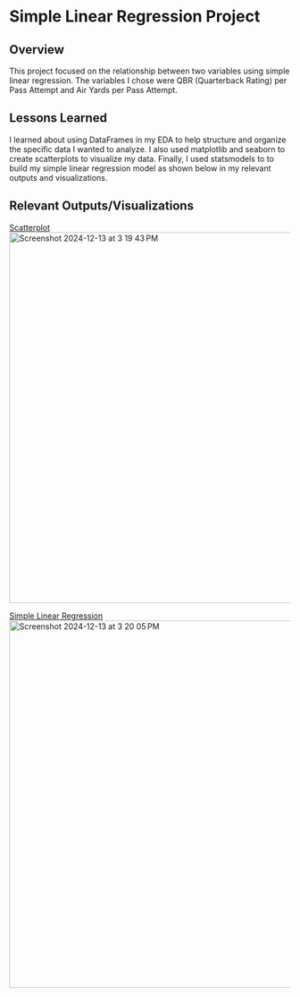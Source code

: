 # Simple Linear Regression Project

## Overview

This project focused on the relationship between two variables using simple linear regression. The variables I chose were QBR (Quarterback Rating) per Pass Attempt and Air Yards per Pass Attempt. 

## Lessons Learned

I learned about using DataFrames in my EDA to help structure and organize the specific data I wanted to analyze. I also used matplotlib and seaborn to create scatterplots to visualize my data. Finally, I used statsmodels to to build my simple linear regression model as shown below in my relevant outputs and visualizations.

## Relevant Outputs/Visualizations

<ins>Scatterplot</ins>
<img width="663" alt="Screenshot 2024-12-13 at 3 19 43 PM" src="https://github.com/user-attachments/assets/979155aa-6040-441b-8320-bcf897adcf0a" />

<ins>Simple Linear Regression</ins>
<img width="657" alt="Screenshot 2024-12-13 at 3 20 05 PM" src="https://github.com/user-attachments/assets/73c0934e-43bf-4768-8ce9-2a60b7355267" />
